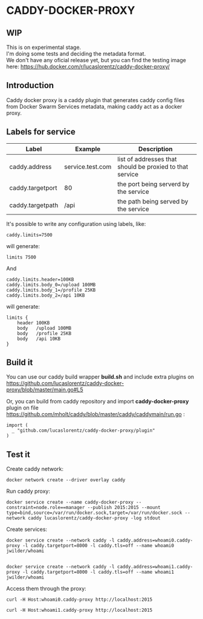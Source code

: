 # CADDY-DOCKER-PROXY

## WIP
This is on experimental stage.  
I'm doing some tests and deciding the metadata format.  
We don't have any oficial release yet, but you can find the testing image here: https://hub.docker.com/r/lucaslorentz/caddy-docker-proxy/

## Introduction
Caddy docker proxy is a caddy plugin that generates caddy config files from Docker Swarm Services metadata, making caddy act as a docker proxy.

## Labels for service
| Label        | Example           | Description  |
| -------------|-------------| -----|
| caddy.address | service.test.com | list of addresses that should be proxied to that service |
| caddy.targetport | 80 | the port being serverd by the service |
| caddy.targetpath | /api | the path being served by the service |

It's possible to write any configuration using labels, like:
```
caddy.limits=7500
```
will generate:
```
limits 7500
```

And
```
caddy.limits.header=100KB
caddy.limits.body_0=/upload 100MB
caddy.limits.body_1=/profile 25KB
caddy.limits.body_2=/api 10KB
```
will generate:
```
limits {
	header 100KB
	body   /upload 100MB
	body   /profile 25KB
	body   /api 10KB
}
```

## Build it
You can use our caddy build wrapper **build.sh** and include extra plugins on https://github.com/lucaslorentz/caddy-docker-proxy/blob/master/main.go#L5

Or, you can build from caddy repository and import  **caddy-docker-proxy** plugin on file https://github.com/mholt/caddy/blob/master/caddy/caddymain/run.go :
```
import (
  _ "github.com/lucaslorentz/caddy-docker-proxy/plugin"
)
```

## Test it

Create caddy network:
```
docker network create --driver overlay caddy
```

Run caddy proxy:
```
docker service create --name caddy-docker-proxy --constraint=node.role==manager --publish 2015:2015 --mount type=bind,source=/var/run/docker.sock,target=/var/run/docker.sock --network caddy lucaslorentz/caddy-docker-proxy -log stdout
```

Create services:
```
docker service create --network caddy -l caddy.address=whoami0.caddy-proxy -l caddy.targetport=8000 -l caddy.tls=off --name whoami0 jwilder/whoami


docker service create --network caddy -l caddy.address=whoami1.caddy-proxy -l caddy.targetport=8000 -l caddy.tls=off --name whoami1 jwilder/whoami
```

Access them through the proxy:
```
curl -H Host:whoami0.caddy-proxy http://localhost:2015

curl -H Host:whoami1.caddy-proxy http://localhost:2015
```
